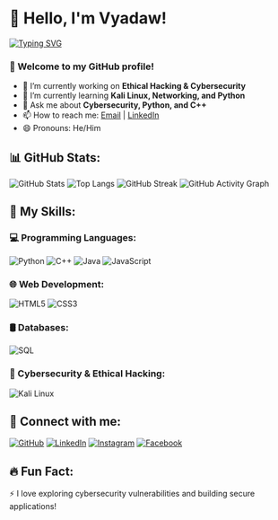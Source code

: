 # 👋 Hello, I'm Vyadaw!  
[![Typing SVG](https://readme-typing-svg.herokuapp.com?font=Fira+Code&pause=1000&color=00F700&width=435&lines=Cybersecurity+Enthusiast;Ethical+Hacker;Full+Stack+Developer;Kali+Linux+User)](https://git.io/typing-svg)

### 🌟 Welcome to my GitHub profile!

- 🔭 I’m currently working on **Ethical Hacking & Cybersecurity**
- 🌱 I’m currently learning **Kali Linux, Networking, and Python**
- 💬 Ask me about **Cybersecurity, Python, and C++**
- 📫 How to reach me: [Email](mailto:your-email@example.com) | [LinkedIn](https://www.linkedin.com/in/imvyadaw/)
- 😄 Pronouns: He/Him  

## 📊 GitHub Stats:
![GitHub Stats](https://github-readme-stats.vercel.app/api?username=imvyadaw&show_icons=true&theme=tokyonight)
![Top Langs](https://github-readme-stats.vercel.app/api/top-langs/?username=imvyadaw&layout=compact&theme=tokyonight)
![GitHub Streak](https://github-readme-streak-stats.herokuapp.com/?user=imvyadaw&theme=tokyonight)
![GitHub Activity Graph](https://github-readme-activity-graph.vercel.app/graph?username=imvyadaw&theme=tokyo-night)

## 🚀 My Skills:
### 💻 Programming Languages:
![Python](https://img.shields.io/badge/Python-3776AB?style=for-the-badge&logo=python&logoColor=white)
![C++](https://img.shields.io/badge/C++-00599C?style=for-the-badge&logo=c%2B%2B&logoColor=white)
![Java](https://img.shields.io/badge/Java-ED8B00?style=for-the-badge&logo=java&logoColor=white)
![JavaScript](https://img.shields.io/badge/JavaScript-F7DF1E?style=for-the-badge&logo=javascript&logoColor=black)

### 🌐 Web Development:
![HTML5](https://img.shields.io/badge/HTML5-E34F26?style=for-the-badge&logo=html5&logoColor=white)
![CSS3](https://img.shields.io/badge/CSS3-1572B6?style=for-the-badge&logo=css3&logoColor=white)

### 🛢️ Databases:
![SQL](https://img.shields.io/badge/SQL-CC2927?style=for-the-badge&logo=microsoftsqlserver&logoColor=white)

### 🔐 Cybersecurity & Ethical Hacking:
![Kali Linux](https://img.shields.io/badge/Kali_Linux-557C94?style=for-the-badge&logo=kalilinux&logoColor=white)

## 📢 Connect with me:
[![GitHub](https://img.shields.io/badge/GitHub-181717?style=for-the-badge&logo=github)](https://github.com/imvyadaw)
[![LinkedIn](https://img.shields.io/badge/LinkedIn-0A66C2?style=for-the-badge&logo=linkedin&logoColor=white)](https://www.linkedin.com/in/imvyadaw/)
[![Instagram](https://img.shields.io/badge/Instagram-E4405F?style=for-the-badge&logo=instagram&logoColor=white)](https://www.instagram.com/im_vyadaw/)
[![Facebook](https://img.shields.io/badge/Facebook-1877F2?style=for-the-badge&logo=facebook&logoColor=white)](https://www.facebook.com/imvyadaw?mibextid=ZbWKwL)

## 🔥 Fun Fact:
⚡ I love exploring cybersecurity vulnerabilities and building secure applications!
